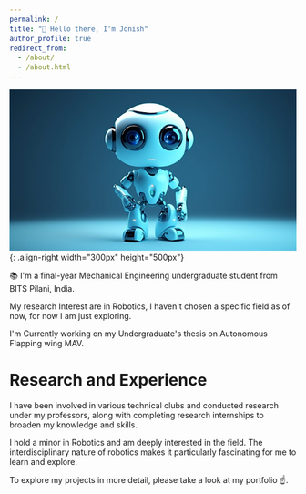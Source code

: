```yaml
---
permalink: /
title: "👋 Hello there, I'm Jonish"
author_profile: true
redirect_from: 
  - /about/
  - /about.html
---
```

![Robot](/images/Robot.jpg){: .align-right width="300px" height="500px"}

📚 I'm a final-year Mechanical Engineering undergraduate student from BITS Pilani, India.

My research Interest are in Robotics, I haven't chosen a specific field as of now, for now I am just exploring.

 I'm Currently working on my Undergraduate's thesis on Autonomous Flapping wing MAV.

# **Research and Experience**
 
I have been involved in various technical clubs and conducted research under my professors, along with completing research internships to broaden my knowledge and skills. 

I hold a minor in Robotics and am deeply interested in the field. The interdisciplinary nature of robotics makes it particularly fascinating for me to learn and explore.

To explore my projects in more detail, please take a look at my portfolio ☝️.



